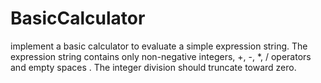 # BasicCalculator
implement a basic calculator to evaluate a simple expression string.
The expression string contains only non-negative integers, +, -, *, / operators and empty spaces . The integer division should truncate toward zero.
